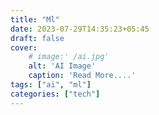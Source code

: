 ```yaml
---
title: "Ml"
date: 2023-07-29T14:35:23+05:45
draft: false
cover:
    # image:' /ai.jpg'
    alt: 'AI Image'
    caption: 'Read More....'
tags: ["ai", "ml"]
categories: ["tech"]
---
```


